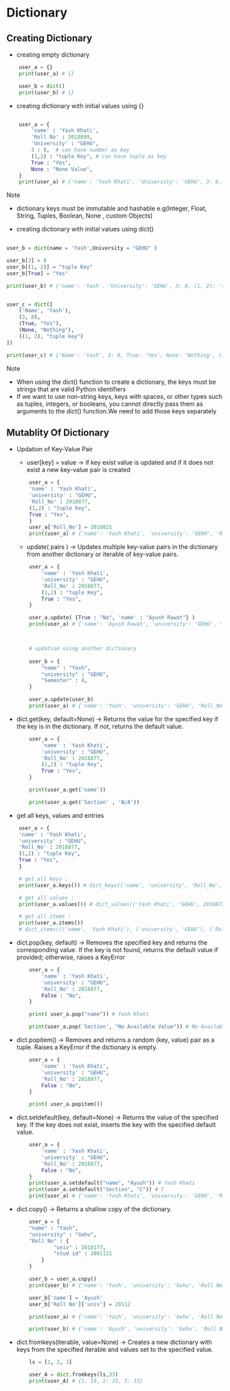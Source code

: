 # Dictionary

## Creating Dictionary

* creating empty dictionary
```python
    user_a = {}
    print(user_a) # {}

    user_b = dict()
    print(user_b) # {}
```

* creating dictionary with initial values using {}
```python

    user_a = {
        'name' : 'Yash Khati',
        'Roll No' : 2018899,
        'University' : "GEHU",
        3 : 8,  # can have number as key
        (1,2) : "tuple Key", # can have tuple as key
        True : "Yes", 
        None : "None Value",
    }
    print(user_a) # {'name': 'Yash Khati', 'University': 'GEHU', 3: 8, (1, 2): 'tuple Key', True: 'Yes', None: 'None Value'}


```
>[!Note] 
> * dictionary keys must be immutable and hashable e.g(Integer, Float, String, Tuples, Boolean, None , custom Objects)

* creating dictionary with initial values using dict()

```python
    
user_b = dict(name = 'Yash',University = "GEHU" )

user_b[3] = 8
user_b[(1, 2)] = "tuple Key"
user_b[True] = "Yes"

print(user_b) # {'name': 'Yash', 'University': 'GEHU', 3: 8, (1, 2): 'tuple Key', True: 'Yes'}


user_c = dict([
    ('Name', 'Yash'),
    (3, 8),
    (True, "Yes"),
    (None, "Nothing"),
    ((1, 2), "tuple key")
])

print(user_c) # {'Name': 'Yash', 3: 8, True: 'Yes', None: 'Nothing', (1, 2): 'tuple key'}

```
>[!Note]
> -  When using the dict() function to create a dictionary, the keys must be strings that are valid Python identifiers
> -  If we want to use non-string keys, keys with spaces, or other types such as tuples, integers, or booleans, you cannot directly pass them as arguments to the dict() function.We need to add those keys separately


## Mutablity Of Dictionary



* Updation of Key-Value Pair

    - user[key] = value -> if key exist value is updated and if it does not exist a new key-value pair is created

    ```python
        user_a = {
        'name' : 'Yash Khati',
        'university' : "GEHU",
        'Roll_No' : 2018877,
        (1,2) : "tuple Key",
        True : "Yes",
        }
        user_a['Roll_No'] = 2018821 
        print(user_a) # {'name': 'Yash Khati', 'university': 'GEHU', 'Roll_No': 2018821, (1, 2): 'tuple Key', True: 'Yes'}
    ```
    - update( pairs ) -> Updates multiple key-value pairs in the dictionary from another dictionary or iterable of key-value pairs.

    ```python
        user_a = {
            'name' : 'Yash Khati',
            'university' : "GEHU",
            'Roll_No' : 2018877,
            (1,2) : "tuple Key",
            True : "Yes",
        }

        user_a.update( {True : "No", 'name' : "Ayush Rawat"} )
        print(user_a) # {'name': 'Ayush Rawat', 'university': 'GEHU', 'Roll_No': 2018877, (1, 2): 'tuple Key', True: 'No'}



        # updation using another dictionary
        
        user_b = {
            "name" : "Yash",
            "university" : "GEHU",
            "Semester" : 8,
        }

        user_a.update(user_b)
        print(user_a) # {'name': 'Yash', 'university': 'GEHU', 'Roll_No': 2018877, (1, 2): 'tuple Key', True: 'No', 'Semester' : 8}
    ```

* dict.get(key, default=None) -> Returns the value for the specified key if the key is in the dictionary. If not, returns the default value.

    ```python
        user_a = {
            'name' : 'Yash Khati',
            'university' : "GEHU",
            'Roll_No' : 2018877,
            (1,2) : "tuple Key",
            True : "Yes",
        }

        print(user_a.get('name'))

        print(user_a.get('Section' , 'N/A'))
    ```

* get all keys, values and entries

```python
    user_a = {
    'name' : 'Yash Khati',
    'university' : "GEHU",
    'Roll_No' : 2018877,
    (1,2) : "tuple Key",
    True : "Yes",
    }

    # get all keys : 
    print(user_a.keys()) # dict_keys(['name', 'university', 'Roll_No', (1, 2), True])

    # get all values : 
    print(user_a.values()) # dict_values(['Yash Khati', 'GEHU', 2018877, 'tuple Key', 'Yes'])

    # get all items : 
    print(user_a.items())
    # dict_items([('name', 'Yash Khati'), ('university', 'GEHU'), ('Roll_No', 2018877), ((1, 2), 'tuple Key'), (True, 'Yes')])
```
* dict.pop(key, default) -> Removes the specified key and returns the corresponding value. If the key is not found, returns the default value if provided; otherwise, raises a KeyError
    ```python
        user_a = {
            'name' : 'Yash Khati',
            'university' : "GEHU",
            'Roll_No' : 2018877,
            False : "No",
        }

        print( user_a.pop("name")) # Yash Khati

        print(user_a.pop('Section', "No Available Value")) # No Available Value
    ```

* dict.popitem() -> Removes and returns a random (key, value) pair as a tuple. Raises a KeyError if the dictionary is empty.
    ```python      
        user_a = {
            'name' : 'Yash Khati',
            'university' : "GEHU",
            'Roll_No' : 2018877,
            False : "No",
        }

        print( user_a.popitem()) 
    ```

* dict.setdefault(key, default=None) -> Returns the value of the specified key. If the key does not exist, inserts the key with the specified default value.

    ```python
        user_a = {
            'name' : 'Yash Khati',
            'university' : "GEHU",
            'Roll_No' : 2018877,
            False : "No",
        }
        print(user_a.setdefault("name", "Ayush")) # Yash Khati
        print(user_a.setdefault("Section", "C")) # C
        print(user_a) # {'name': 'Yash Khati', 'university': 'GEHU', 'Roll_No': 2018877, False: 'No', 'Section': 'C'}

    ```
* dict.copy() -> Returns a shallow copy of the dictionary.
    ```python
        user_a = {
        "name" : "Yash",
        "university" : "Gehu",
        "Roll No" : {
                "univ" : 2018177,
                "stud id" : 2001121
            }
        } 

        user_b = user_a.copy()
        print(user_b) # {'name': 'Yash', 'university': 'Gehu', 'Roll No': {'univ': 2018177, 'stud id': 2001121}}

        user_b['name'] = 'Ayush'
        user_b['Roll No']['univ'] = 20112

        print(user_a) # {'name': 'Yash', 'university': 'Gehu', 'Roll No': {'univ': 20112, 'stud id': 2001121}}

        print(user_b) # {'name': 'Ayush', 'university': 'Gehu', 'Roll No': {'univ': 20112, 'stud id': 2001121}}
    ```

* dict.fromkeys(iterable, value=None) -> Creates a new dictionary with keys from the specified iterable and values set to the specified value.
    ```python
        ls = [1, 2, 3]

        user_A = dict.fromkeys(ls,33)
        print(user_A) # {1: 33, 2: 33, 3: 33}
    ```